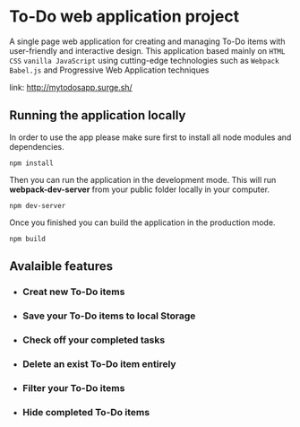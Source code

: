 # To-Do web application project
A single page web application for creating and managing To-Do items with user-friendly and interactive design.
This application based mainly on `HTML` `CSS` `vanilla JavaScript` using cutting-edge technologies such as `Webpack` `Babel.js` and Progressive Web Application techniques

link: http://mytodosapp.surge.sh/

## Running the application locally
In order to use the app please make sure first to install all node modules and dependencies.
```
npm install
```
Then you can run the application in the development mode. This will run **webpack-dev-server** from your public folder locally in your computer.
```
npm dev-server
```
Once you finished you can build the application in the production mode. 
```
npm build
```


## Avalaible features 
* ### Creat new To-Do items
* ### Save your To-Do items to local Storage
* ### Check off your completed tasks
* ### Delete an exist To-Do item entirely
* ### Filter your To-Do items 
* ### Hide completed To-Do items 
